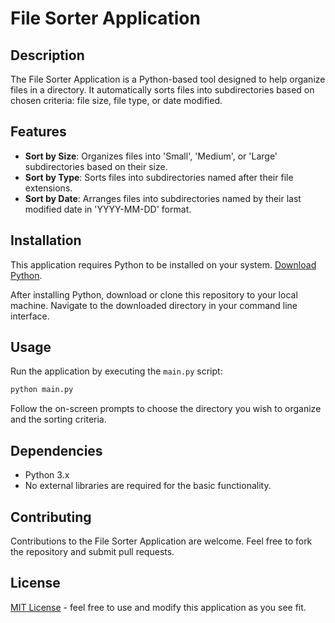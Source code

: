 
# File Sorter Application

## Description
The File Sorter Application is a Python-based tool designed to help organize files in a directory. It automatically sorts files into subdirectories based on chosen criteria: file size, file type, or date modified.

## Features
- **Sort by Size**: Organizes files into 'Small', 'Medium', or 'Large' subdirectories based on their size.
- **Sort by Type**: Sorts files into subdirectories named after their file extensions.
- **Sort by Date**: Arranges files into subdirectories named by their last modified date in 'YYYY-MM-DD' format.

## Installation
This application requires Python to be installed on your system. [Download Python](https://www.python.org/downloads/).

After installing Python, download or clone this repository to your local machine. Navigate to the downloaded directory in your command line interface.

## Usage
Run the application by executing the `main.py` script:

```bash
python main.py
```

Follow the on-screen prompts to choose the directory you wish to organize and the sorting criteria.

## Dependencies
- Python 3.x
- No external libraries are required for the basic functionality.

## Contributing
Contributions to the File Sorter Application are welcome. Feel free to fork the repository and submit pull requests.

## License
[MIT License](LICENSE.md) - feel free to use and modify this application as you see fit.
